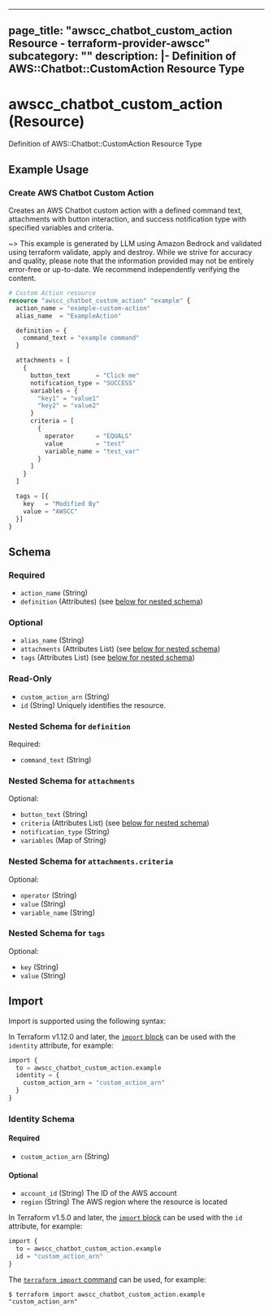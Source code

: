 
---
page_title: "awscc_chatbot_custom_action Resource - terraform-provider-awscc"
subcategory: ""
description: |-
  Definition of AWS::Chatbot::CustomAction Resource Type
---

# awscc_chatbot_custom_action (Resource)

Definition of AWS::Chatbot::CustomAction Resource Type

## Example Usage

### Create AWS Chatbot Custom Action

Creates an AWS Chatbot custom action with a defined command text, attachments with button interaction, and success notification type with specified variables and criteria.

~> This example is generated by LLM using Amazon Bedrock and validated using terraform validate, apply and destroy. While we strive for accuracy and quality, please note that the information provided may not be entirely error-free or up-to-date. We recommend independently verifying the content.

```terraform
# Custom Action resource
resource "awscc_chatbot_custom_action" "example" {
  action_name = "example-custom-action"
  alias_name  = "ExampleAction"

  definition = {
    command_text = "example command"
  }

  attachments = [
    {
      button_text       = "Click me"
      notification_type = "SUCCESS"
      variables = {
        "key1" = "value1"
        "key2" = "value2"
      }
      criteria = [
        {
          operator      = "EQUALS"
          value         = "test"
          variable_name = "test_var"
        }
      ]
    }
  ]

  tags = [{
    key   = "Modified By"
    value = "AWSCC"
  }]
}
```

<!-- schema generated by tfplugindocs -->
## Schema

### Required

- `action_name` (String)
- `definition` (Attributes) (see [below for nested schema](#nestedatt--definition))

### Optional

- `alias_name` (String)
- `attachments` (Attributes List) (see [below for nested schema](#nestedatt--attachments))
- `tags` (Attributes List) (see [below for nested schema](#nestedatt--tags))

### Read-Only

- `custom_action_arn` (String)
- `id` (String) Uniquely identifies the resource.

<a id="nestedatt--definition"></a>
### Nested Schema for `definition`

Required:

- `command_text` (String)


<a id="nestedatt--attachments"></a>
### Nested Schema for `attachments`

Optional:

- `button_text` (String)
- `criteria` (Attributes List) (see [below for nested schema](#nestedatt--attachments--criteria))
- `notification_type` (String)
- `variables` (Map of String)

<a id="nestedatt--attachments--criteria"></a>
### Nested Schema for `attachments.criteria`

Optional:

- `operator` (String)
- `value` (String)
- `variable_name` (String)



<a id="nestedatt--tags"></a>
### Nested Schema for `tags`

Optional:

- `key` (String)
- `value` (String)

## Import

Import is supported using the following syntax:

In Terraform v1.12.0 and later, the [`import` block](https://developer.hashicorp.com/terraform/language/import) can be used with the `identity` attribute, for example:

```terraform
import {
  to = awscc_chatbot_custom_action.example
  identity = {
    custom_action_arn = "custom_action_arn"
  }
}
```

<!-- schema generated by tfplugindocs -->
### Identity Schema

#### Required

- `custom_action_arn` (String)

#### Optional

- `account_id` (String) The ID of the AWS account
- `region` (String) The AWS region where the resource is located

In Terraform v1.5.0 and later, the [`import` block](https://developer.hashicorp.com/terraform/language/import) can be used with the `id` attribute, for example:

```terraform
import {
  to = awscc_chatbot_custom_action.example
  id = "custom_action_arn"
}
```

The [`terraform import` command](https://developer.hashicorp.com/terraform/cli/commands/import) can be used, for example:

```shell
$ terraform import awscc_chatbot_custom_action.example "custom_action_arn"
```
